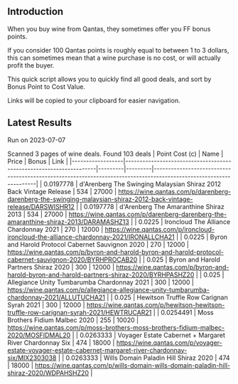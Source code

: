 ## Introduction

When you buy wine from Qantas, they sometimes offer you FF bonus points. 

If you consider 100 Qantas points is roughly equal to between 1 to 3 dollars, this can sometimes mean that a wine purchase is no cost, or will actually profit the buyer.

This quick script allows you to quickly find all good deals, and sort by Bonus Point to Cost Value.

Links will be copied to your clipboard for easier navigation.

## Latest Results

Run on 2023-07-07

Scanned 3 pages of wine deals.
Found 103 deals
|   Point Cost (c) | Name                                                               |   Price |   Bonus | Link                                                                                                              |
|------------------|--------------------------------------------------------------------|---------|---------|-------------------------------------------------------------------------------------------------------------------|
|        0.0197778 | d'Arenberg The Swinging Malaysian Shiraz 2012 Back Vintage Release |     534 |   27000 | https://wine.qantas.com/p/darenberg-darenberg-the-swinging-malaysian-shiraz-2012-back-vintage-release/DARSWISHR12 |
|        0.0197778 | d'Arenberg The Amaranthine Shiraz 2013                             |     534 |   27000 | https://wine.qantas.com/p/darenberg-darenberg-the-amaranthine-shiraz-2013/DARAMASHZ13                             |
|        0.0225    | Ironcloud The Alliance Chardonnay 2021                             |     270 |   12000 | https://wine.qantas.com/p/ironcloud-ironcloud-the-alliance-chardonnay-2021/IRONALLCHA21                           |
|        0.0225    | Byron and Harold Protocol Cabernet Sauvignon 2020                  |     270 |   12000 | https://wine.qantas.com/p/byron-and-harold-byron-and-harold-protocol-cabernet-sauvignon-2020/BYRHPROCAB20         |
|        0.025     | Byron and Harold Partners Shiraz 2020                              |     300 |   12000 | https://wine.qantas.com/p/byron-and-harold-byron-and-harold-partners-shiraz-2020/BYRHPASHZ20                      |
|        0.025     | Allegiance Unity Tumbarumba Chardonnay 2021                        |     300 |   12000 | https://wine.qantas.com/p/allegiance-allegiance-unity-tumbarumba-chardonnay-2021/ALLUTUCHA21                      |
|        0.025     | Hewitson Truffle Row Carignan Syrah 2021                           |     300 |   12000 | https://wine.qantas.com/p/hewitson-hewitson-truffle-row-carignan-syrah-2021/HEWTRUCAR21                           |
|        0.0254491 | Moss Brothers Fidium Malbec 2020                                   |     255 |   10020 | https://wine.qantas.com/p/moss-brothers-moss-brothers-fidium-malbec-2020/MOSFIDMAL20                              |
|        0.0263333 | Voyager Estate Cabernet + Margaret River Chardonnay Six            |     474 |   18000 | https://wine.qantas.com/p/voyager-estate-voyager-estate-cabernet-margaret-river-chardonnay-six/MIX2303038         |
|        0.0263333 | Wills Domain Paladin Hill Shiraz 2020                              |     474 |   18000 | https://wine.qantas.com/p/wills-domain-wills-domain-paladin-hill-shiraz-2020/WDPAHSHZ20                           |

